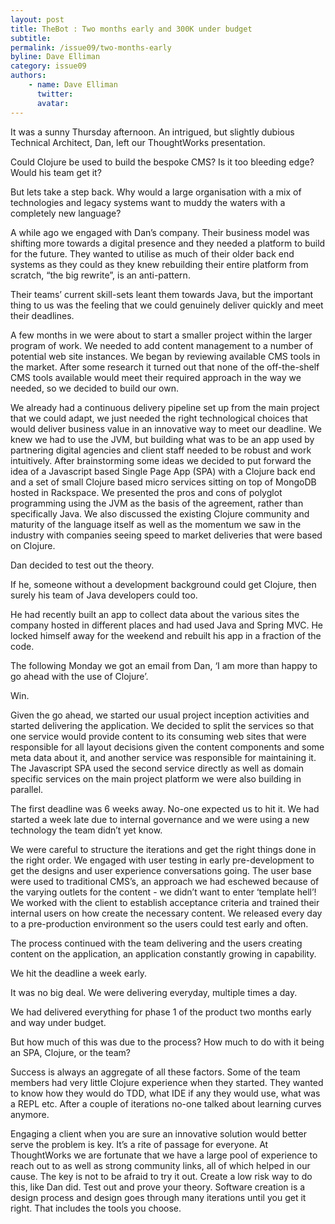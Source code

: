 ```yaml
---
layout: post
title: TheBot : Two months early and 300K under budget
subtitle: 
permalink: /issue09/two-months-early
byline: Dave Elliman
category: issue09
authors: 
    - name: Dave Elliman
      twitter: 
      avatar:  
---
```


It was a sunny Thursday afternoon. An intrigued, but slightly dubious Technical Architect, Dan, left our ThoughtWorks presentation.

Could Clojure be used to build the bespoke CMS? Is it too bleeding edge? Would his team get it?  

But lets take a step back. Why would a large organisation with a mix of technologies and legacy systems want to muddy the waters with a completely new language?

A while ago we engaged with Dan’s company. Their business model was shifting more towards a digital presence and they needed a platform to build for the future. They wanted to utilise as much of their older back end systems as they could as they knew rebuilding their entire platform from scratch, “the big rewrite”, is an anti-pattern.

Their teams’ current skill-sets leant them towards Java, but the important thing to us was the feeling that we could genuinely deliver quickly and meet their deadlines. 

A few months in we were about to start a smaller project within the larger program of work. We needed to add content management to a number of potential web site instances. We began by reviewing available CMS tools in the market. After some research it turned out that none of the off-the-shelf CMS tools available would meet their required approach in the way we needed, so we decided to build our own. 

We already had a continuous delivery pipeline set up from the main project that we could adapt, we just needed the right technological choices that would deliver business value in an innovative way to meet our deadline. We knew we had to use the JVM, but building what was to be an app used by partnering digital agencies and client staff needed to be robust and work intuitively. After brainstorming some ideas we decided to put forward the idea of a Javascript based Single Page App (SPA) with a Clojure back end and a set of small Clojure based micro services sitting on top of MongoDB hosted in Rackspace. We presented the pros and cons of polyglot programming using the JVM as the basis of the agreement, rather than specifically Java. We also discussed the existing Clojure community and maturity of the language itself as well as the momentum we saw in the industry with companies seeing speed to market deliveries that were based on Clojure. 

Dan decided to test out the theory. 

If he, someone without a development background could get Clojure, then surely his team of Java developers could too.

He had recently built an app to collect data about the various sites the company hosted in different places and had used Java and Spring MVC. He locked himself away for the weekend and rebuilt his app in a fraction of the code. 

The following Monday we got an email from Dan,  ‘I am more than happy to go ahead with the use of Clojure’. 

Win.

Given the go ahead, we started our usual project inception activities and started delivering the application. We decided to split the services so that one service would provide content to its consuming web sites that were responsible for all layout decisions given the content components and some meta data about it, and another service was responsible for maintaining it. The Javascript SPA used the second service directly as well as domain specific services on the main project platform we were also building in parallel. 

The first deadline was 6 weeks away. No-one expected us to hit it. We had started a week late due to internal governance and we were using a new technology the team didn’t yet know.

We were careful to structure the iterations and get the right things done in the right order. We engaged with user testing in early pre-development to get the designs and user experience conversations going. The user base were used to traditional CMS’s, an approach we had eschewed because of the varying outlets for the content - we didn’t want to enter ‘template hell’! We worked with the client to establish acceptance criteria and trained their internal users on how create the necessary content. We released every day to a pre-production environment so the users could test early and often.

The process continued with the team delivering and the users creating content on the application, an application constantly growing in capability. 

We hit the deadline a week early.

It was no big deal. We were delivering everyday, multiple times a day.

We had delivered everything for phase 1 of the product two months early and way under budget.

But how much of this was due to the process? How much to do with it being an SPA, Clojure, or the team? 

Success is always an aggregate of all these factors. Some of the team members had very little Clojure experience when they started. They wanted to know how they would do TDD, what IDE if any they would use, what was a REPL etc. After a couple of iterations no-one talked about learning curves anymore.

Engaging a client when you are sure an innovative solution would better serve the problem is key. It’s a rite of passage for everyone. At ThoughtWorks we are fortunate that we have a large pool of experience to reach out to as well as strong community links, all of which helped in our cause. The key is not to be afraid to try it out. Create a low risk way to do this, like Dan did. Test out and prove your theory. Software creation is a design process and design goes through many iterations until you get it right. That includes the tools you choose.
